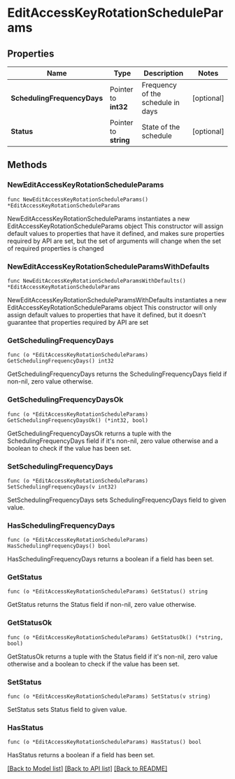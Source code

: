 # EditAccessKeyRotationScheduleParams

## Properties

Name | Type | Description | Notes
------------ | ------------- | ------------- | -------------
**SchedulingFrequencyDays** | Pointer to **int32** | Frequency of the schedule in days | [optional] 
**Status** | Pointer to **string** | State of the schedule | [optional] 

## Methods

### NewEditAccessKeyRotationScheduleParams

`func NewEditAccessKeyRotationScheduleParams() *EditAccessKeyRotationScheduleParams`

NewEditAccessKeyRotationScheduleParams instantiates a new EditAccessKeyRotationScheduleParams object
This constructor will assign default values to properties that have it defined,
and makes sure properties required by API are set, but the set of arguments
will change when the set of required properties is changed

### NewEditAccessKeyRotationScheduleParamsWithDefaults

`func NewEditAccessKeyRotationScheduleParamsWithDefaults() *EditAccessKeyRotationScheduleParams`

NewEditAccessKeyRotationScheduleParamsWithDefaults instantiates a new EditAccessKeyRotationScheduleParams object
This constructor will only assign default values to properties that have it defined,
but it doesn't guarantee that properties required by API are set

### GetSchedulingFrequencyDays

`func (o *EditAccessKeyRotationScheduleParams) GetSchedulingFrequencyDays() int32`

GetSchedulingFrequencyDays returns the SchedulingFrequencyDays field if non-nil, zero value otherwise.

### GetSchedulingFrequencyDaysOk

`func (o *EditAccessKeyRotationScheduleParams) GetSchedulingFrequencyDaysOk() (*int32, bool)`

GetSchedulingFrequencyDaysOk returns a tuple with the SchedulingFrequencyDays field if it's non-nil, zero value otherwise
and a boolean to check if the value has been set.

### SetSchedulingFrequencyDays

`func (o *EditAccessKeyRotationScheduleParams) SetSchedulingFrequencyDays(v int32)`

SetSchedulingFrequencyDays sets SchedulingFrequencyDays field to given value.

### HasSchedulingFrequencyDays

`func (o *EditAccessKeyRotationScheduleParams) HasSchedulingFrequencyDays() bool`

HasSchedulingFrequencyDays returns a boolean if a field has been set.

### GetStatus

`func (o *EditAccessKeyRotationScheduleParams) GetStatus() string`

GetStatus returns the Status field if non-nil, zero value otherwise.

### GetStatusOk

`func (o *EditAccessKeyRotationScheduleParams) GetStatusOk() (*string, bool)`

GetStatusOk returns a tuple with the Status field if it's non-nil, zero value otherwise
and a boolean to check if the value has been set.

### SetStatus

`func (o *EditAccessKeyRotationScheduleParams) SetStatus(v string)`

SetStatus sets Status field to given value.

### HasStatus

`func (o *EditAccessKeyRotationScheduleParams) HasStatus() bool`

HasStatus returns a boolean if a field has been set.


[[Back to Model list]](../README.md#documentation-for-models) [[Back to API list]](../README.md#documentation-for-api-endpoints) [[Back to README]](../README.md)


